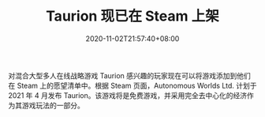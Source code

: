 ﻿---
title: "Taurion 现已在 Steam 上架"
date: 2020-11-02T21:57:40+08:00
lastmod: 2020-11-02T16:45:40+08:00
draft: false
authors: ["Beauty"]
description: "对混合大型多人在线战略游戏 Taurion 感兴趣的玩家现在可以将游戏添加到他们在 Steam 上的愿望清单中。根据 Steam 页面，Autonomous Worlds Ltd. 计划于 2021 年 4 月发布 Taurion。该游戏将是免费游戏，并采用完全去中心化的经济作为其游戏玩法的一部分。"
featuredImage: "taurion-now-listed-on-steam.png"
tags: ["Strategy Game","策略游戏","Play to Earn"]
categories: ["news"]
news: ["策略游戏"]
weight: 
lightgallery: true
pinned: false
recommend: false
recommend1: false
---

对混合大型多人在线战略游戏 Taurion 感兴趣的玩家现在可以将游戏添加到他们在 Steam 上的愿望清单中。根据 Steam 页面，Autonomous Worlds Ltd. 计划于 2021 年 4 月发布 Taurion。该游戏将是免费游戏，并采用完全去中心化的经济作为其游戏玩法的一部分。

<!--more-->

